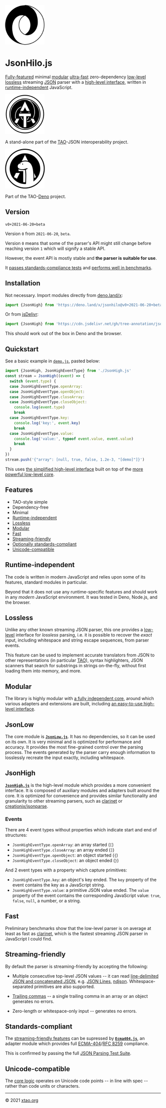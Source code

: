 <img src="logo.png" alt="logo" height="128" />

# JsonHilo.js

[Fully-featured](#features) minimal [modular](#modular) [ultra-fast](#fast) zero-dependency [low-level](#jsonlow) [lossless](#lossless) streaming [JSON](https://json.org) parser with a [high-level interface](#jsonhigh), written in [runtime-independent](#runtime-independent) JavaScript.

<!-- Ultra-fast zero-dependency fully-featured minimal modular low-level lossless streaming [JSON](https://json.org) parser with a high-level interface, written in JavaScript. -->

<img src="tao-json.png" alt="tao-json-logo" height="128" />

A stand-alone part of the [TAO](https://xtao.org)-JSON interoperability project.

<img src="tao-deno.png" alt="tao-deno-logo" height="128" />

Part of the TAO-[Deno](https://deno.land/) project.

## Version

`v0+2021-06-20+beta`

Version `0` from `2021-06-20`, `beta`.

Version `0` means that some of the parser's API might still change before reaching version `1` which will signify a stable API.

However, the event API is mostly stable and **the parser is suitable for use**.

It [passes standards-compliance tests](#standards-compliant) and [performs well in benchmarks](#fast).

## Installation

Not necessary. Import modules directly from [deno.land/x](https://deno.land/x):

```js
import {JsonHigh} from 'https://deno.land/x/jsonhilo@v0+2021-06-20+beta/mod.js'
```

Or from [jsDelivr](https://www.jsdelivr.com/):

```js
import {JsonHigh} from 'https://cdn.jsdelivr.net/gh/tree-annotation/jsonhilo@v0+2021-06-20+beta/mod.js'
```

This should work out of the box in Deno and the browser.

<!-- An easy alternative that will work for all environments is to copy and use [`jsonhilo.bundle.js`](jsonhilo.bundle.js), e.g.:

```
curl https://raw.githubusercontent.com/tree-annotation/json-stream-js/jsonhilo.bundle.js > jsonhilo.bundle.js
```

and then:

```js
import {JsonHigh} from 'jsonhilo.bundle.js'
```

The bundle was obtained with [`deno bundle`](https://deno.land/manual/tools/bundler) and exports the same modules as [`mod.js`](mod.js), all dependencies included. -->

## Quickstart

See a basic example in [`demo.js`](demo.js), pasted below:

```js
import {JsonHigh, JsonHighEventType} from './JsonHigh.js'
const stream = JsonHigh((event) => {
  switch (event.type) {
  case JsonHighEventType.openArray:
  case JsonHighEventType.openObject:
  case JsonHighEventType.closeArray:
  case JsonHighEventType.closeObject:
    console.log(event.type)
    break
  case JsonHighEventType.key:
    console.log('key:', event.key)
    break
  case JsonHighEventType.value:
    console.log('value:', typeof event.value, event.value)
    break
  }
})
stream.push('{"array": [null, true, false, 1.2e-3, "[demo]"]}')
```

This uses [the simplified high-level interface](#jsonhigh) built on top of the [more powerful low-level core](#jsonlow).

## Features

* TAO-style simple
* Dependency-free
* Minimal
* [Runtime-independent](#runtime-independent)
* [Lossless](#lossless)
* [Modular](#modular)
* [Fast](#fast)
* [Streaming-friendly](#streaming-friendly)
* [Optionally standards-compliant](#standards-compliant)
* [Unicode-compatible](#unicode-compatible)

## Runtime-independent

The code is written in modern JavaScript and relies upon some of its features, standard modules in particular.

Beyond that it does not use any runtime-specific features and should work in any *modern* JavaScript environment. It was tested in Deno, Node.js, and the browser.

## Lossless

Unlike any other known streaming JSON parser, this one provides a [low-level](#jsonlow) interface for *lossless* parsing, i.e. it is possible to recover the *exact* input, including whitespace and string escape sequences, from parser events.

This feature can be used to implement accurate translators from JSON to other representations (in particular [TAO](https://xtao.org)), syntax highlighters, JSON scanners that search for substrings in strings on-the-fly, without first loading them into memory, and more.

## Modular

The library is highly modular with [a fully independent core](#jsonlow), around which various adapters and extensions are built, including [an easy-to-use high-level interface](#jsonhigh).

## JsonLow

The core module is [**`JsonLow.js`**](JsonLow.js). It has no dependencies, so it can be used on its own. It is very minimal and is optimized for performance and accuracy. It provides the most fine-grained control over the parsing process. The events generated by the parser carry enough information to losslessly recreate the input exactly, including whitespace.

## JsonHigh

[**`JsonHigh.js`**](JsonHigh.js) is the high-level module which provides a more convenient interface. It is composed of auxiliary modules and adapters built around the core. It is optimized for convenience and provides similar functionality and granularity to other streaming parsers, such as [clarinet](https://github.com/dscape/clarinet) or [creationix/jsonparse](https://github.com/creationix/jsonparse).

### Events

There are 4 event types without properties which indicate start and end of structures:

* `JsonHighEventType.openArray`: an array started (`[`)
* `JsonHighEventType.closeArray`: an array ended (`]`)
* `JsonHighEventType.openObject`: an object started (`{`)
* `JsonHighEventType.closeObject`: an object ended (`}`)

And 2 event types with a property which capture primitives:

* `JsonHighEventType.key`: an object's key ended. The `key` property of the event contains the key as a JavaScript string.
* `JsonHighEventType.value`: a primitive JSON value ended. The `value` property of the event contains the corresponding JavaScript value: `true`, `false`, `null`, a number, or a string.

## Fast

Preliminary benchmarks show that the low-level parser is on average at least as fast as [clarinet](https://github.com/dscape/clarinet), which is the fastest streaming JSON parser in JavaScript I could find.

## Streaming-friendly

By default the parser is streaming-friendly by accepting the following:

* Multiple consecutive top-level JSON values -- it can read [line-delimited JSON and concatenated JSON](https://en.wikipedia.org/wiki/JSON_streaming), e.g. [JSON Lines](https://jsonlines.org/), [ndjson](http://ndjson.org/). Whitespace-separated primitives are also supported.

* [Trailing commas](https://developer.mozilla.org/en-US/docs/Web/JavaScript/Reference/Trailing_commas) -- a single trailing comma in an array or an object generates no errors.

* Zero-length or whitespace-only input -- generates no errors.

## Standards-compliant

The [streaming-friendly features](#streaming-friendly) can be supressed by [**`Ecma404.js`**](Ecma404.js), an adapter module which provides full [ECMA-404](https://www.ecma-international.org/wp-content/uploads/ECMA-404_2nd_edition_december_2017.pdf)/[RFC 8259](https://datatracker.ietf.org/doc/html/rfc8259) compliance.

This is confirmed by passing the full [JSON Parsing Test Suite](https://github.com/nst/JSONTestSuite).

## Unicode-compatible

The [core logic](#jsonlow) operates on Unicode code points -- in line with spec -- rather than code units or characters.

***

© 2021 [xtao.org](https://xtao.org)